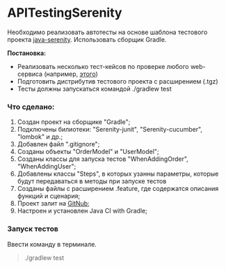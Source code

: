 # APITestingSerenity


Необходимо реализовать автотесты на основе шаблона тестового проекта [java-serenity](https://github.com/serenity-bdd/serenity-junit-starter). Использовать сборщик Gradle.  

**Постановка:**
* Реализовать несколько тест-кейсов по проверке любого web-сервиса (например, [этого](https://www.postman.com/postman/workspace/published-postman-templates/documentation/631643-f695cab7-6878-eb55-7943-ad88e1ccfd65?ctx=documentation))
* Подготовить дистрибутив тестового проекта с расширением (.tgz)
* Тесты должны запускаться командой ./gradlew test


### Что сделано:
1. Создан проект на сборщике "Gradle";
2. Подключены билиотеки: "Serenity-junit", "Serenity-cucumber", "lombok" и др.;
3. Добавлен файл ".gitignore";
4. Созданы объекты "OrderModel" и "UserModel";
5. Созданы классы для запуска тестов "WhenAddingOrder", "WhenAddingUser";
6. Добавлены классы "Steps", в которых узанны параметры, которые будут передаваться в методы при запуске тестов
7. Созданы файлы с расширением .feature, где содержатся описания функций и сценария;
8. Проект залит на [GitNub](https://github.com/Aleks4404/APITestingSerenity.git);
9. Настроен и установлен Java CI with Gradle;


### Запуск тестов

Ввести команду в терминале.  
> ./gradlew test 